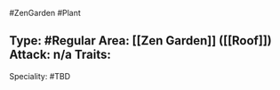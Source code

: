 #ZenGarden #Plant

Type: #Regular
Area: [[Zen Garden]] ([[Roof]])
Attack: n/a
Traits:
- 

Speciality: #TBD